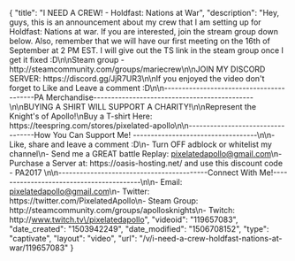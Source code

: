 {
    "title": "I NEED A CREW! - Holdfast: Nations at War",
    "description": "Hey, guys, this is an announcement about my crew that I am setting up for Holdfast: Nations at war. If you are interested, join the stream group down below. Also, remember that we will have our first meeting on the 16th of September at 2 PM EST. I will give out the TS link in the steam group once I get it fixed :D\n\nSteam group - http:\/\/steamcommunity.com\/groups\/mariecrew\n\nJOIN MY DISCORD SERVER: https:\/\/discord.gg\/JjR7UR3\n\nIf you enjoyed the video don't forget to Like and Leave a comment :D\n\n-----------------------------------------PA Merchandise---------------------------------------------\n\nBUYING A SHIRT WILL SUPPORT A CHARITY!\n\nRepresent the Knight's of Apollo!\nBuy a T-shirt Here: https:\/\/teespring.com\/stores\/pixelated-apollo\n\n----------------------------------How You Can Support Me! -----------------------------------\n\n- Like, share and leave a comment :D\n- Turn OFF adblock or whitelist my channel\n- Send me a GREAT battle Replay: pixelatedapollo@gmail.com\n- Purchase a Server at: https:\/\/oasis-hosting.net\/ and use this discount code - PA2017 \n\n------------------------------------------Connect With Me!-----------------------------------------\n\n- Email: pixelatedapollo@gmail.com\n- Twitter: https:\/\/twitter.com\/PixelatedApollo\n- Steam Group:  http:\/\/steamcommunity.com\/groups\/apollosknights\n- Twitch: http:\/\/www.twitch.tv\/pixelatedapollo",
    "videoid": "119657083",
    "date_created": "1503942249",
    "date_modified": "1506708152",
    "type": "captivate",
    "layout": "video",
    "url": "\/v\/i-need-a-crew-holdfast-nations-at-war\/119657083"
}
